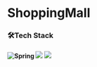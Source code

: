 # ShoppingMall


### 🛠Tech Stack
#### <img alt="Spring" src ="https://img.shields.io/badge/Spring Boot-6DB33F.svg?&style=flat-square&logo=Spring&logoColor=white"/></a> <img src="https://img.shields.io/badge/Java-007396?style=flat-square&logo=Java&logoColor=white"/> </a><img src="https://img.shields.io/badge/Mysql-E6B91E?style=flat-square&logo=MySql&logoColor=white"/></a>
